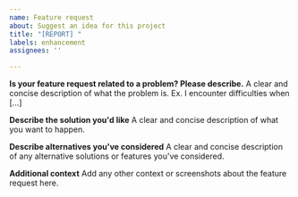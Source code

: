```yaml
---
name: Feature request
about: Suggest an idea for this project
title: "[REPORT] "
labels: enhancement
assignees: ''

---
```


**Is your feature request related to a problem? Please describe.**
A clear and concise description of what the problem is. Ex. I encounter difficulties when [...]

**Describe the solution you'd like**
A clear and concise description of what you want to happen.

**Describe alternatives you've considered**
A clear and concise description of any alternative solutions or features you've considered.

**Additional context**
Add any other context or screenshots about the feature request here.
